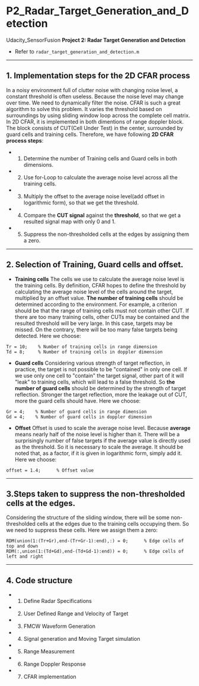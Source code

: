 # P2_Radar_Target_Generation_and_Detection
Udacity_SensorFusion
**Project 2: Radar Target Generation and Detection**

* Refer to `radar_target_generation_and_detection.m`

---
## 1. Implementation steps for the 2D CFAR process
In a noisy environment full of clutter noise with changing noise level, a constant threshold is often useless. Because the noise level may change over time. We need to dynamically filter the noise. CFAR is such a great algorithm to solve this problem. It varies the threshold based on surroundings by using sliding window loop across the complete cell matrix. In 2D CFAR, it is implemented in both dimentions of range doppler block. The block consists of CUT(Cell Under Test) in the center, surrounded by guard cells and training cells. Therefore, we have following **2D CFAR process steps**:
* 1. Determine the number of Training cells and Guard cells in both dimensions.
* 2. Use for-Loop to calculate the average noise level across all the training cells.
* 3. Multiply the offset to the average noise level(add offset in logarithmic form), so that we get the threshold.
* 4. Compare the **CUT signal** against the **threshold**, so that we get a resulted signal map with only 0 and 1.
* 5. Suppress the non-thresholded cells at the edges by assigning them a zero.

---
## 2. Selection of Training, Guard cells and offset.
* **Training cells** The cells we use to calculate the average noise level is the training cells. By definition, CFAR hopes to define the threshold by calculating the average noise level of the cells around the target, multiplied by an offset value.    **The number of training cells** should be determined according to the environment. For example, a criterion should be that the range of training cells must not contain other CUT. If there are too many training cells, other CUTs may be contained and the resulted threshold will be very large. In this case, targets may be missed. On the contrary, there will be too many false targets being detected. Here we choose:
```
Tr = 10;    % Number of training cells in range dimension
Td = 8;     % Number of training cells in doppler dimension
```

* **Guard cells** Considering various strength of target reflection, in practice, the target is not possible to be "contained" in only one cell. If we use only one cell to "contain" the target signal, other part of it will "leak" to training cells, which will lead to a false threshold.  So **the number of guard cells** should be determined by the strength of target reflection. Stronger the target reflection, more the leakage out of CUT, more the guard cells should have. Here we choose:
```
Gr = 4;    % Number of guard cells in range dimension
Gd = 4;    % Number of guard cells in doppler dimension
```

* **Offset** Offset is used to scale the average noise level. Because **average** means nearly half of the noise level is higher than it. There will be a surprisingly number of false targets if the average value is directly used as the threshold. So it is necessary to scale the average. It should be noted that, as a factor, if it is given in logarithmic form, simply add it. Here we choose:
```
offset = 1.4;      % Offset value
```

---
## 3.Steps taken to suppress the non-thresholded cells at the edges.
Considering the structure of the sliding window, there will be some non-thresholded cells at the edges due to the training cells occupying them. So we need to suppress these cells. Here we assign them a zero:
```
RDM(union(1:(Tr+Gr),end-(Tr+Gr-1):end),:) = 0;      % Edge cells of top and down
RDM(:,union(1:(Td+Gd),end-(Td+Gd-1):end)) = 0;      % Edge cells of left and right
```

---
## 4. Code structure
* 1. Define Radar Specifications 

* 2. User Defined Range and Velocity of Target
* 3. FMCW Waveform Generation
* 4. Signal generation and Moving Target simulation
* 5. Range Measurement
* 6. Range Doppler Response
* 7. CFAR implementation

